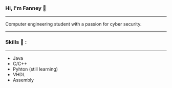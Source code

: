 ### Hi, I'm Fanney :purple_heart:
---

Computer engineering student with a passion for cyber security.

---
### Skills :eyes: :
---
- Java
- C/C++
- Pyhton (still learning)
- VHDL
- Assembly 

<!--
**fnnydeer/fnnydeer** is a ✨ _special_ ✨ repository because its `README.md` (this file) appears on your GitHub profile.

Here are some ideas to get you started:

- 🔭 I’m currently working on ...
- 🌱 I’m currently learning ...
- 👯 I’m looking to collaborate on ...
- 🤔 I’m looking for help with ...
- 💬 Ask me about ...
- 📫 How to reach me: ...
- 😄 Pronouns: ...
- ⚡ Fun fact: ...
-->
